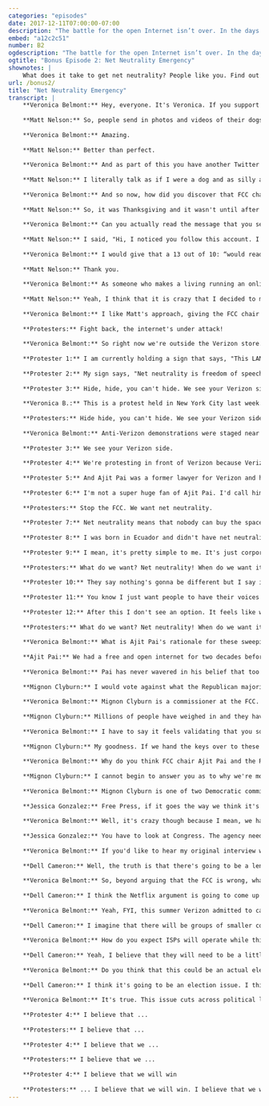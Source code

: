 ```yaml
---
categories: "episodes"
date: 2017-12-11T07:00:00-07:00
description: "The battle for the open Internet isn’t over. In the days leading up to the FCC’s net neutrality vote, we investigate what’s next in the fight. We Rate Dogs’ Matt Nelson talks about trolling Ajit Pai with a pay-per-pupper plan. Verizon protesters share their experience on the ground. And the FCC’s Mignon Clyburn weighs in on net neutrality’s road ahead."
embed: "a12c2c51"
number: B2
ogdescription: "The battle for the open Internet isn’t over. In the days leading up to the FCC’s vote, we investigate what’s next for net neutrality."
ogtitle: "Bonus Episode 2: Net Neutrality Emergency"
shownotes: |
    What does it take to get net neutrality? People like you. Find out more about how you can help [here](https://blog.mozilla.org/netpolicy/2017/11/29/take-get-net-neutrality/).
url: /bonus2/
title: "Net Neutrality Emergency"
transcript: |
    **Veronica Belmont:** Hey, everyone. It's Veronica. If you support net neutrality like I do and like Mozilla does, this is one of those big deal weeks we all need to pay attention to. On Thursday the United States Federal Communications Commission, the FCC, is expected to take a vote. They'll vote on a proposal to undo the net neutrality protections put in place two years ago. It's all but certain that it will pass. Supporters of the open internet are angry and they're angry at one man in particular, Ajit Pai. He's the chair of the FCC and he's the guy leading the charge to dismantle these rules. This anger, this frustration can be found in nearly every corner of the web. You'll even find it in some of the most harmless and frankly, delightful places like Matt Nelson's Twitter based business, WeRateDogs. It's pretty much what it sounds like.
    
    **Matt Nelson:** So, people send in photos and videos of their dogs and I basically go through and pick a couple each day to caption and give a rating out of 10. They usually all get above 10 because dogs are ...
    
    **Veronica Belmont:** Amazing.
    
    **Matt Nelson:** Better than perfect.
    
    **Veronica Belmont:** And as part of this you have another Twitter account called DogFeelings, so what exactly is DogFeelings all about?
    
    **Matt Nelson:** I literally talk as if I were a dog and as silly as that sounds, it's now become just as big of a hit as WeRateDogs.
    
    **Veronica Belmont:** And so now, how did you discover that FCC chair Ajit Pai is a fan?
    
    **Matt Nelson:** So, it was Thanksgiving and it wasn't until after Thanksgiving dinner that a few people just in the mentions were like, "Hey, the FCC chairman just retweeted you." It kind of just set the bells off. Like, "Oh, he likes the account. He follows it. Let's have some fun with this."
    
    **Veronica Belmont:** Can you actually read the message that you sent him?
    
    **Matt Nelson:** I said, "Hi, I noticed you follow this account. I hope you're enjoying it so far. Just wanted to inform you that starting with the repeal of net neutrality we will block you and this account will be private. However, we have several content options available for purchase listed below. The first one is the Pupper Package at $10 a month. This gives you access to only the super-relatable dog thoughts that require very little creative effort on my part, and then the Pup-O Package is $25 a month and that has access to the Tweets that carry the storyline, introduction to new characters, and then the Dog-O Package at $50 a month, access to all Tweets, the full stories available and all characters unlocked," and then I said, "Oh, no. I actually just received word that none of these packages are available in your area. We will notify you if there are any pupdates." So...
    
    **Veronica Belmont:** I would give that a 13 out of 10: “would read those Tweets again”.
    
    **Matt Nelson:** Thank you.
    
    **Veronica Belmont:** As someone who makes a living running an online business, what worries you most if net neutrality is repealed?
    
    **Matt Nelson:** Yeah, I think that it is crazy that I decided to make this account in an Applebee's and I'm sitting here talking to you today. That is a process that can't happen without a free and open internet. My whole story doesn't exist without a free and open internet. I feel like there's an opportunity to remind everyone that this is an issue that's currently unfolding. If net neutrality is repealed that they will notice changes, maybe not immediately, but it's ... I hate using the term "slippery slope," but it's one that applies pretty well in this case.
    
    **Veronica Belmont:** I like Matt's approach, giving the FCC chair a bit of his own bark, but it's not just the cute dogs of the internet that are standing up for net neutrality, and that's what today's special bonus episode, you could even call it an emergency episode is all about. A fight to save the open internet doesn't end this week, it's just getting started. I'm Veronica Belmont and this is IRL, because online life is real life. An original podcast from Mozilla.
    
    **Protesters:** Fight back, the internet's under attack!
    
    **Veronica Belmont:** So right now we're outside the Verizon store. There are a lot of people here. 
    
    **Protester 1:** I am currently holding a sign that says, "This LAN," such as a local area network, "was made for you and me. #NetNeutrality."
    
    **Protester 2:** My sign says, "Net neutrality is freedom of speech."
    
    **Protester 3:** Hide, hide, you can't hide. We see your Verizon side.
    
    **Veronica B.:** This is a protest held in New York City last week.
    
    **Protesters:** Hide hide, you can't hide. We see your Verizon side.
    
    **Veronica Belmont:** Anti-Verizon demonstrations were staged near Verizon stores across the country.
    
    **Protester 3:** We see your Verizon side.
    
    **Protester 4:** We're protesting in front of Verizon because Verizon is one of the ISPs that stands to benefit from a loss of net neutrality.
    
    **Protester 5:** And Ajit Pai was a former lawyer for Verizon and he's still beholden to their interests.
    
    **Protester 6:** I'm not a super huge fan of Ajit Pai. I'd call him something else but I don't know what the rating of this podcast is, so I'll leave it to your imaginations.
    
    **Protesters:** Stop the FCC. We want net neutrality.
    
    **Protester 7:** Net neutrality means that nobody can buy the space that others could otherwise occupy.
    
    **Protester 8:** I was born in Ecuador and didn't have net neutrality, and you know what happens there? People have to pay to Tweet when they're not in their houses or not in Wi-Fi place. You know how stupid that is?
    
    **Protester 9:** I mean, it's pretty simple to me. It's just corporations who have a big foothold in Congress, trying to get more money and limit people's ability to oppose them and oppose other things.
    
    **Protesters:** What do we want? Net neutrality! When do we want it? Forever! What do we want? Net neutrality!
    
    **Protester 10:** They say nothing's gonna be different but I say if nothing's gonna be different then why don't you just leave it alone instead of repealing it?
    
    **Protester 11:** You know I just want people to have their voices be heard, have someone in Capitol Hill, somebody in the big office being like, "Hey, there's a lot of people here. We should probably listen to them."
    
    **Protester 12:** After this I don't see an option. It feels like we're slowly being crushed.
    
    **Protesters:** What do we want? Net neutrality! When do we want it now? Forever! What do we want? Net neutrality!
    
    **Veronica Belmont:** What is Ajit Pai's rationale for these sweeping changes? On November 28th, Pai delivered a speech outlining his reasoning to the R Street Institute. R Street is a free market think tank. We pulled audio from their Facebook page. Have a listen to some of what he argues.
    
    **Ajit Pai:** We had a free and open internet for two decades before 2015 and we will have a free and open internet going forward. So if the plan is on docket December 14th, we will simple reverse the FCC 2015 decision and go back to the pre-2015 framework. We aren't giving anybody a free pass. We are simple shifting from one size fits all preemptive regulation to targeted enforcement that focuses enforcement action on actual market failure or anything [inaudible] conduct. So when you get past all the vile accusations, the fear mongering, the hysteria, here's the frankly boring bottom line, the plan to restore Internet freedom would return to the light touch market based approach under which the internet thrived.
    
    **Veronica Belmont:** Pai has never wavered in his belief that too much regulation stifles internet freedom. He seems to have refused to consider alternative perspectives as he built his proposal. If you want to hear Pai's whole speech, find links to the video and the transcript on our website, irlpodcast.org. Plenty of people disagree completely with Pai's argument. Among them members of Pai's own commission.
    
    **Mignon Clyburn:** I would vote against what the Republican majority has put forth. They have stated that they don't care about what the American public has said. 
    
    **Veronica Belmont:** Mignon Clyburn is a commissioner at the FCC. President Obama nominated her to the post in 2009. 
    
    **Mignon Clyburn:** Millions of people have weighed in and they have stated loud and clear the majority of those legitimate comments that have come through the FCC, the calls that we've gotten, the emails that I've gotten, they have been supportive of these net neutrality principles that we put in place in 2015. They're ignoring the will of the people. They're listening to large, established internet service providers, of those well heeled economically and politically connected companies.
    
    **Veronica Belmont:** I have to say it feels validating that you sound so frustrated as much as we've been frustrated about this.
    
    **Mignon Clyburn:** My goodness. If we hand the keys over to these large corporations we will have gatekeepers, we will be blocked, slowed down, throttled. Our experiences online will be forever changed for the negative.
    
    **Veronica Belmont:** Why do you think FCC chair Ajit Pai and the Republican commissioners are so committed to eliminating net neutrality?
    
    **Mignon Clyburn:** I cannot begin to answer you as to why we're moving in this direction, which seems so counter to the American experience. It seems so counter to this nation's founding. It seems so counter to innovation and opportunities in this country. December 14th will be a sad day for all of us who care about the openness and the capacity and the ability for us to be able to access and thrive over this platform.
    
    **Veronica Belmont:** Mignon Clyburn is one of two Democratic commissioners on the FCC. There are three Republican commissioners, including Ajit Pai. The vote is expected to play out along party lines and we know this because the commissioners supporting repeal have made it clear from the beginning that this is what they will do. So, that's where things stand. What happens next? Beyond protesting, some are preparing for the next round in this fight. Jessica Gonzalez is with a group called Free Press. She was a guest on our show in our first season and I wanted to know how she feels about all of this.
    
    **Jessica Gonzalez:** Free Press, if it goes the way we think it's gonna go, we'll sue the FCC. We think we have a really strong case in the courts, and I feel really confident that that is one of the many strategies that can lead us to victory to ultimately guide the path to ensure real, strong net neutrality rules in the future.
    
    **Veronica Belmont:** Well, it's crazy though because I mean, we have all this steam, people have been emailing, they've been writing, they've been calling, and yet Ajit Pai is like, "Oh, we're not taking these comments into consideration." So how do people keep up that steam, that intensity when we feel ... They're straight up telling us they're not even listening.
    
    **Jessica Gonzalez:** You have to look at Congress. The agency needs the political support of Congress and if we start to show our elected officials that this is the type of issue that their elections will depend on then we can really flip how this issue is treated in DC, and I do believe that when the people are engaged and holding their elected officials accountable that in the long run we will save net neutrality and that this vote on the 14th, it's not the end.
    
    **Veronica Belmont:** If you'd like to hear my original interview with Jessica and get a primer on what net neutrality is all about, subscribe to IRL and look up the second episode or find it on our website. So, Free Press is planning to sue, and they won't be the only ones. Dell Cameron is a journalist with Gizmodo. He has a good sense of how this could play out.
    
    **Dell Cameron:** Well, the truth is that there's going to be a lengthy legal process that unfolds in the next, probably the next year and a half at least. I think it's very likely that we're gonna see some of the larger tech companies get into this, some sort of trade association representing Google and Twitter and other tech giants join in to sue as well.
    
    **Veronica Belmont:** So, beyond arguing that the FCC is wrong, what kind of legal argument would you need to make to convince the court to overturn this decision?
    
    **Dell Cameron:** I think the Netflix argument is going to come up probably, Netflix having been throttled in the past.
    
    **Veronica Belmont:** Yeah, FYI, this summer Verizon admitted to capping video streaming and was accused of intentionally slowing down Netflix feeds.
    
    **Dell Cameron:** I imagine that there will be groups of smaller companies that will get together and say that like look ... Verizon is going to ... For example, is going to enter into some agreement with our larger competitors to ensure that they have the best streaming service or that their website functions at a level you know at which we can't compete and I think ... So, I think that will be one of the primary arguments is that this is going to kill innovation.
    
    **Veronica Belmont:** How do you expect ISPs will operate while this is before the courts? Do they have to be careful about every business decision that they make until the courts actually reach a decision?
    
    **Dell Cameron:** Yeah, I believe that they will need to be a little bit careful. It's possible that someone will try to get an injunction or what the Court of Appeals calls a stay, meaning that the court will order that the FCC's new rules can't be put into place. So net neutrality will survive for the - while the case is being heard before the court.
    
    **Veronica Belmont:** Do you think that this could be an actual election issue in 2020?
    
    **Dell Cameron:** I think it's going to be an election issue. I think Republicans specifically care about this. They're adamantly against revoking these rules and I think that the Republican party is kind of  overlooking that. This is part of a broader effort to deregulate the government and to hand an immense amount of power over to American companies and they're just kind of  sliding this one through. It's been done very quickly and I think that Republican voters care about this and they're gonna be pretty pissed off.
    
    **Veronica Belmont:** It's true. This issue cuts across political lines. An IPSOS poll found 73% of Republicans and 81% of Democrats want net neutrality to stay. Dell Cameron is with Gizmodo. You want to do something about this? There's still time. You could join the campers who will be occupying the FCC. They'll be surrounding the Washington DC headquarters with concerned citizens instead of corporate lobbyists. Call your senator, call your member of Congress. Done so already? Do it again. Find out more info in the show notes to this episode, irlpodcast.org. One thing we left out of this episode is just how much of a mess the FCC website used for public comments about this has been, and people wrote in, millions of us, overwhelmingly in support of net neutrality, but also bots. Lots and lots of bots. In fact, the commenting process became a scandal of its own with bot swarms polluting the process and making a mockery of public feedback. IRL's second season officially launches on January 8th, and we'll start by diving deep into the world of bots and how they may or may not be influencing politics and civic engagement. Subscribe now so you don't miss a thing. IRL is an original podcast from Mozilla, the nonprofit behind the all new Firefox browser. I'm Veronica Belmont wishing you happy holidays and visions of net neutral sugar plums dancing in your heads.
    
    **Protester 4:** I believe that ... 
    
    **Protesters:** I believe that ... 
    
    **Protester 4:** I believe that we ...
    
    **Protesters:** I believe that we ... 
    
    **Protester 4:** I believe that we will win 
    
    **Protesters:** ... I believe that we will win. I believe that we will win. I believe that we will win. I believe that we will win. I believe that we will win. I believe that we will win. I believe that we will win. I believe that we will win.
---
```

